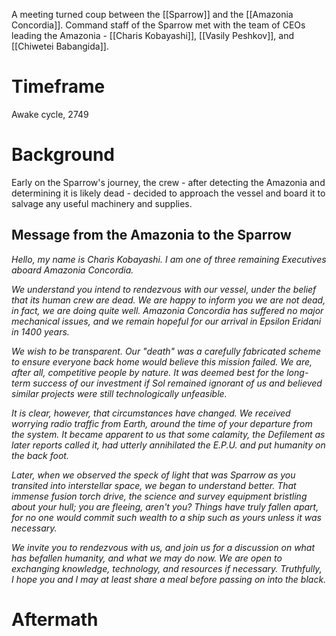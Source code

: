 A meeting turned coup between the [[Sparrow]] and the [[Amazonia Concordia]]. Command staff of the Sparrow met with the team of CEOs leading the Amazonia - [[Charis Kobayashi]], [[Vasily Peshkov]], and [[Chiwetei Babangida]]. 

# Timeframe
Awake cycle, 2749

# Background
Early on the Sparrow's journey, the crew - after detecting the Amazonia and determining it is likely dead - decided to approach the vessel and board it to salvage any useful machinery and supplies.  

## Message from the Amazonia to the Sparrow
*Hello, my name is Charis Kobayashi. I am one of three remaining Executives aboard Amazonia Concordia.* 

*We understand you intend to rendezvous with our vessel, under the belief that its human crew are dead. We are happy to inform you we are not dead, in fact, we are doing quite well. Amazonia Concordia has suffered no major mechanical issues, and we remain hopeful for our arrival in Epsilon Eridani in 1400 years.* 

*We wish to be transparent. Our "death" was a carefully fabricated scheme to ensure everyone back home would believe this mission failed. We are, after all, competitive people by nature. It was deemed best for the long-term success of our investment if Sol remained ignorant of us and believed similar projects were still technologically unfeasible.* 

*It is clear, however, that circumstances have changed. We received worrying radio traffic from Earth, around the time of your departure from the system. It became apparent to us that some calamity, the Defilement as later reports called it, had utterly annihilated the E.P.U. and put humanity on the back foot.* 

*Later, when we observed the speck of light that was Sparrow as you transited into interstellar space, we began to understand better. That immense fusion torch drive, the science and survey equipment bristling about your hull; you are fleeing, aren't you? Things have truly fallen apart, for no one would commit such wealth to a ship such as yours unless it was necessary.* 

*We invite you to rendezvous with us, and join us for a discussion on what has befallen humanity, and what we may do now. We are open to exchanging knowledge, technology, and resources if necessary. Truthfully, I hope you and I may at least share a meal before passing on into the black.*

# Aftermath
